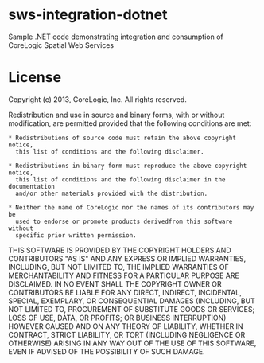 sws-integration-dotnet
======================

Sample .NET code demonstrating integration and consumption of CoreLogic Spatial Web Services

License
======================
Copyright (c) 2013, CoreLogic, Inc. All rights reserved.

 Redistribution and use in source and binary forms, with or without 
 modification, are permitted provided that the following conditions are met:

    * Redistributions of source code must retain the above copyright notice,
	  this list of conditions and the following disclaimer.
	  
	* Redistributions in binary form must reproduce the above copyright notice,
	  this list of conditions and the following disclaimer in the documentation
	  and/or other materials provided with the distribution.
      
    * Neither the name of CoreLogic nor the names of its contributors may be
	  used to endorse or promote products derivedfrom this software without
	  specific prior written permission.

 THIS SOFTWARE IS PROVIDED BY THE COPYRIGHT HOLDERS AND CONTRIBUTORS "AS IS" 
 AND ANY EXPRESS OR IMPLIED WARRANTIES, INCLUDING, BUT NOT LIMITED TO, 
 THE IMPLIED WARRANTIES OF MERCHANTABILITY AND FITNESS FOR A PARTICULAR PURPOSE 
 ARE DISCLAIMED. IN NO EVENT SHALL THE COPYRIGHT OWNER OR CONTRIBUTORS BE 
 LIABLE FOR ANY DIRECT, INDIRECT, INCIDENTAL, SPECIAL, EXEMPLARY, OR 
 CONSEQUENTIAL DAMAGES (INCLUDING, BUT NOT LIMITED TO, PROCUREMENT OF 
 SUBSTITUTE GOODS OR SERVICES; LOSS OF USE, DATA, OR PROFITS; OR BUSINESS 
 INTERRUPTION) HOWEVER CAUSED AND ON ANY THEORY OF LIABILITY, WHETHER IN 
 CONTRACT, STRICT LIABILITY, OR TORT (INCLUDING NEGLIGENCE OR OTHERWISE) 
 ARISING IN ANY WAY OUT OF THE USE OF THIS SOFTWARE, EVEN IF ADVISED OF THE 
 POSSIBILITY OF SUCH DAMAGE.
